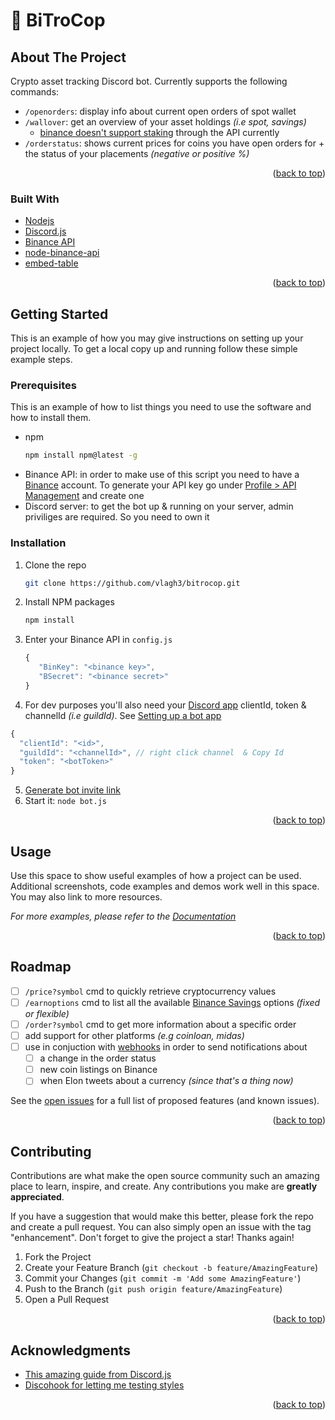 
# 👾 BiTroCop


<!-- ABOUT THE PROJECT -->
## About The Project


Crypto asset tracking Discord bot. Currently supports the following commands:
- `/openorders`: display info about current open orders of spot wallet
- `/wallover`: get an overview of your asset holdings *(i.e spot, savings)*
  - [binance doesn't support staking](https://dev.binance.vision/t/earn-locked-staking/1453) through the API currently
- `/orderstatus`: shows current prices for coins you have open orders for + the status of your placements *(negative or positive %)*


<p align="right">(<a href="#top">back to top</a>)</p>



### Built With

* [Nodejs](https://nodejs.org/en/)
* [Discord.js](https://discord.js.org/)
* [Binance API](https://binance-docs.github.io/apidocs/spot/en/#get-redemption-record-user_data)
* [node-binance-api](https://github.com/jaggedsoft/node-binance-api)
* [embed-table](https://github.com/TreeFarmer/embed-table)

<p align="right">(<a href="#top">back to top</a>)</p>



<!-- GETTING STARTED -->
## Getting Started

This is an example of how you may give instructions on setting up your project locally.
To get a local copy up and running follow these simple example steps.

### Prerequisites

This is an example of how to list things you need to use the software and how to install them.
* npm
  ```sh
  npm install npm@latest -g
  ```
* Binance API: in order to make use of this script you need to have a [Binance](https://accounts.binance.com/en/register?ref=56142400) account. To generate your API key go under [Profile > API Management](https://www.binance.com/en/my/settings/api-management) and create one
* Discord server: to get the bot up & running on your server, admin priviliges are required. So you need to own it

### Installation

1. Clone the repo
   ```sh
   git clone https://github.com/vlagh3/bitrocop.git
   ```
2. Install NPM packages
   ```sh
   npm install
   ```
3. Enter your Binance API in `config.js`
   ```js
   {
      "BinKey": "<binance key>",
      "BSecret": "<binance secret>"
   }
   ```
4. For dev purposes you'll also need your [Discord app](https://discord.com/developers/applications) clientId, token & channelId *(i.e guildId)*. See [Setting up a bot app](https://discordjs.guide/preparations/setting-up-a-bot-application.html#creating-your-bot)
  ```js 
  {
    "clientId": "<id>",
    "guildId": "<channelId>", // right click channel  & Copy Id
    "token": "<botToken>"
  }
  ```
5. [Generate bot invite link](https://discordjs.guide/preparations/adding-your-bot-to-servers.html#bot-invite-links)
6. Start it: `node bot.js`

<p align="right">(<a href="#top">back to top</a>)</p>



<!-- USAGE EXAMPLES -->
## Usage

Use this space to show useful examples of how a project can be used. Additional screenshots, code examples and demos work well in this space. You may also link to more resources.

_For more examples, please refer to the [Documentation](https://example.com)_

<p align="right">(<a href="#top">back to top</a>)</p>



<!-- ROADMAP -->
## Roadmap

- [ ] `/price?symbol` cmd to quickly retrieve cryptocurrency values
- [ ] `/earnoptions` cmd to list all the available [Binance Savings]() options *(fixed or flexible)*
- [ ] `/order?symbol` cmd to get more information about a specific order
- [ ] add support for other platforms *(e.g coinloan, midas)*
- [ ] use in conjuction with [webhooks]() in order to send notifications about
  - [ ] a change in the order status
  - [ ] new coin listings on Binance
  - [ ] when Elon tweets about a currency *(since that's a thing now)*

See the [open issues](https://github.com/vlagh3/bitrocop/issues) for a full list of proposed features (and known issues).

<p align="right">(<a href="#top">back to top</a>)</p>



<!-- CONTRIBUTING -->
## Contributing

Contributions are what make the open source community such an amazing place to learn, inspire, and create. Any contributions you make are **greatly appreciated**.

If you have a suggestion that would make this better, please fork the repo and create a pull request. You can also simply open an issue with the tag "enhancement".
Don't forget to give the project a star! Thanks again!

1. Fork the Project
2. Create your Feature Branch (`git checkout -b feature/AmazingFeature`)
3. Commit your Changes (`git commit -m 'Add some AmazingFeature'`)
4. Push to the Branch (`git push origin feature/AmazingFeature`)
5. Open a Pull Request

<p align="right">(<a href="#top">back to top</a>)</p>




<!-- ACKNOWLEDGMENTS -->
## Acknowledgments

* [This amazing guide from Discord.js](https://discordjs.guide/preparations/adding-your-bot-to-servers.html#bot-invite-links)
* [Discohook for letting me testing styles](https://discohook.org/)

<p align="right">(<a href="#top">back to top</a>)</p>



<!-- MARKDOWN LINKS & IMAGES -->
<!-- https://www.markdownguide.org/basic-syntax/#reference-style-links -->
[contributors-shield]: https://img.shields.io/github/contributors/vlagh3/bitrocop.svg?style=for-the-badge
[contributors-url]: https://github.com/vlagh3/bitrocop/graphs/contributors
[forks-shield]: https://img.shields.io/github/forks/vlagh3/bitrocop.svg?style=for-the-badge
[forks-url]: https://github.com/vlagh3/bitrocop/network/members
[stars-shield]: https://img.shields.io/github/stars/vlagh3/bitrocop.svg?style=for-the-badge
[stars-url]: https://github.com/vlagh3/bitrocop/stargazers
[issues-shield]: https://img.shields.io/github/issues/vlagh3/bitrocop.svg?style=for-the-badge
[issues-url]: https://github.com/vlagh3/bitrocop/issues
[product-screenshot]: images/screenshot.png
